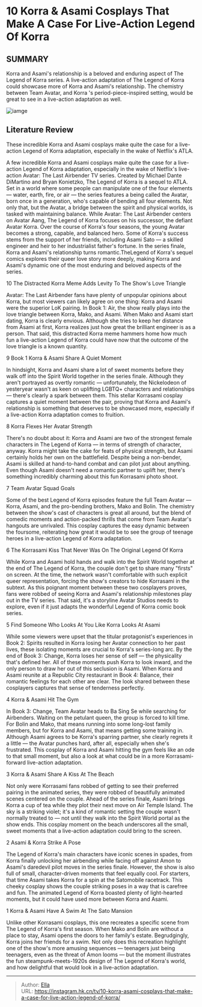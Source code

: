# 10 Korra &amp; Asami Cosplays That Make A Case For Live-Action Legend Of Korra


## SUMMARY 


 Korra and Asami&#39;s relationship is a beloved and enduring aspect of 
The Legend of Korra
 series. 
 A live-action adaptation of 
The Legend of Korra
 could showcase more of Korra and Asami&#39;s relationship. 
 The chemistry between Team Avatar, and 
Korra
&#39;s period-piece-inspired setting, would be great to see in a live-action adaptation as well. 

![iamge](https://static1.srcdn.com/wordpress/wp-content/uploads/2024/01/korra-grinning-in-front-of-image-of-korra-and-asami-entering-the-spirit-world-in-the-legend-of-korra-series-finale.jpg)

## Literature Review
These incredible Korra and Asami cosplays make quite the case for a live-action Legend of Korra adaptation, especially in the wake of Netflix&#39;s ATLA.




A few incredible Korra and Asami cosplays make quite the case for a live-action Legend of Korra adaptation, especially in the wake of Netflix&#39;s live-action Avatar: The Last Airbender TV series. Created by Michael Dante DiMartino and Bryan Konietzko, The Legend of Korra is a sequel to ATLA. Set in a world where some people can manipulate one of the four elements — water, earth, fire, or air — the series features a being called the Avatar, born once in a generation, who&#39;s capable of bending all four elements. Not only that, but the Avatar, a bridge between the spirit and physical worlds, is tasked with maintaining balance.
While Avatar: The Last Airbender centers on Avatar Aang, The Legend of Korra focuses on his successor, the defiant Avatar Korra. Over the course of Korra&#39;s four seasons, the young Avatar becomes a strong, capable, and balanced hero. Some of Korra&#39;s success stems from the support of her friends, including Asami Sato — a skilled engineer and heir to her industrialist father&#39;s fortune. In the series finale, Korra and Asami&#39;s relationship turns romantic.TheLegend of Korra&#39;s sequel comics explores their queer love story more deeply, making Korra and Asami&#39;s dynamic one of the most enduring and beloved aspects of the series.









 








 10  The Distracted Korra Meme Adds Levity To The Show&#39;s Love Triangle 


Avatar: The Last Airbender fans have plenty of unpopular opinions about Korra, but most viewers can likely agree on one thing: Korra and Asami were the superior LoK pairing. In Book 1: Air, the show really plays into the love triangle between Korra, Mako, and Asami. When Mako and Asami start dating, Korra is clearly envious. Although she tries to keep her distance from Asami at first, Korra realizes just how great the brilliant engineer is as a person. That said, this distracted Korra meme hammers home how much fun a live-action Legend of Korra could have now that the outcome of the love triangle is a known quantity.





 9  Book 1 Korra &amp; Asami Share A Quiet Moment 


In hindsight, Korra and Asami share a lot of sweet moments before they walk off into the Spirit World together in the series finale. Although they aren&#39;t portrayed as overtly romantic — unfortunately, the Nickelodeon of yesteryear wasn&#39;t as keen on uplifting LGBTQ&#43; characters and relationships — there&#39;s clearly a spark between them. This stellar Korrasami cosplay captures a quiet moment between the pair, proving that Korra and Asami&#39;s relationship is something that deserves to be showcased more, especially if a live-action Korra adaptation comes to fruition.





 8  Korra Flexes Her Avatar Strength 


There&#39;s no doubt about it: Korra and Asami are two of the strongest female characters in The Legend of Korra — in terms of strength of character, anyway. Korra might take the cake for feats of physical strength, but Asami certainly holds her own on the battlefield. Despite being a non-bender, Asami is skilled at hand-to-hand combat and can pilot just about anything. Even though Asami doesn&#39;t need a romantic partner to uplift her, there&#39;s something incredibly charming about this fun Korrasami photo shoot.





 7  Team Avatar Squad Goals 


Some of the best Legend of Korra episodes feature the full Team Avatar — Korra, Asami, and the pro-bending brothers, Mako and Bolin. The chemistry between the show&#39;s cast of characters is great all around, but the blend of comedic moments and action-packed thrills that come from Team Avatar&#39;s hangouts are unrivaled. This cosplay captures the easy dynamic between the foursome, reiterating how great it would be to see the group of teenage heroes in a live-action Legend of Korra adaptation.





 6  The Korrasami Kiss That Never Was On The Original Legend Of Korra 


While Korra and Asami hold hands and walk into the Spirit World together at the end of The Legend of Korra, the couple don&#39;t get to share many &#34;firsts&#34; on screen. At the time, the network wasn&#39;t comfortable with such explicit queer representation, forcing the show&#39;s creators to hide Korrasami in the subtext. As this poignant moment between these two cosplayers proves, fans were robbed of seeing Korra and Asami&#39;s relationship milestones play out in the TV series. That said, it&#39;s a storyline Avatar Studios needs to explore, even if it just adapts the wonderful Legend of Korra comic book series.





 5  Find Someone Who Looks At You Like Korra Looks At Asami 


While some viewers were upset that the titular protagonist&#39;s experiences in Book 2: Spirits resulted in Korra losing her Avatar connection to her past lives, these isolating moments are crucial to Korra&#39;s series-long arc. By the end of Book 3: Change, Korra loses her sense of self — the physicality that&#39;s defined her. All of these moments push Korra to look inward, and the only person to draw her out of this seclusion is Asami. When Korra and Asami reunite at a Republic City restaurant in Book 4: Balance, their romantic feelings for each other are clear. The look shared between these cosplayers captures that sense of tenderness perfectly.





 4  Korra &amp; Asami Hit The Gym 


In Book 3: Change, Team Avatar heads to Ba Sing Se while searching for Airbenders. Waiting on the petulant queen, the group is forced to kill time. For Bolin and Mako, that means running into some long-lost family members, but for Korra and Asami, that means getting some training in. Although Asami agrees to be Korra&#39;s sparring partner, she clearly regrets it a little — the Avatar punches hard, after all, especially when she&#39;s frustrated. This cosplay of Korra and Asami hitting the gym feels like an ode to that small moment, but also a look at what could be in a more Korrasami-forward live-action adaptation.





 3  Korra &amp; Asami Share A Kiss At The Beach 


Not only were Korrasami fans robbed of getting to see their preferred pairing in the animated series, they were robbed of beautifully animated scenes centered on the couple. Ahead of the series finale, Asami brings Korra a cup of tea while they plot their next move on Air Temple Island. The sky is a striking violet; it&#39;s a kind of romantic setting the couple wasn&#39;t normally treated to — not until they walk into the Spirit World portal as the show ends. This cosplay moment on the beach underscores all the small, sweet moments that a live-action adaptation could bring to the screen.





 2  Asami &amp; Korra Strike A Pose 


The Legend of Korra&#39;s main characters have iconic scenes in spades, from Korra finally unlocking her airbending while facing off against Amon to Asami&#39;s daredevil pilot moves in the series finale. However, the show is also full of small, character-driven moments that feel equally cool. For starters, that time Asami takes Korra for a spin at the Satomobile racetrack. This cheeky cosplay shows the couple striking poses in a way that is carefree and fun. The animated Legend of Korra boasted plenty of light-hearted moments, but it could have used more between Korra and Asami.





 1  Korra &amp; Asami Have A Swim At The Sato Mansion 


Unlike other Korrasami cosplays, this one recreates a specific scene from The Legend of Korra&#39;s first season. When Mako and Bolin are without a place to stay, Asami opens the doors to her family&#39;s estate. Begrudgingly, Korra joins her friends for a swim. Not only does this recreation highlight one of the show&#39;s more amusing sequences — teenagers just being teenagers, even as the threat of Amon looms — but the moment illustrates the fun steampunk-meets-1920s design of The Legend of Korra&#39;s world, and how delightful that would look in a live-action adaptation. 

---

> Author: [Ella](https://instagram.hk.cn/)  
> URL: https://instagram.hk.cn/tv/10-korra-asami-cosplays-that-make-a-case-for-live-action-legend-of-korra/  


